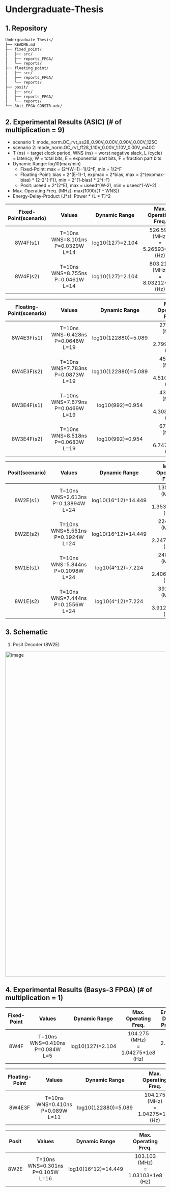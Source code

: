 # Undergraduate-Thesis

## 1. Repository

```bash
Undergraduate-Thesis/
├── README.md                 
├── fixed_point/                    
│   ├── src/                   
│   ├── reports_FPGA/
│   └── reports/           
├── floating_point/                       
│   ├── src/
│   ├── reports_FPGA/
│   └── reports/           
├── posit/                      
│   ├── src/
│   ├── reports_FPGA/
│   └── reports/  
└── 8bit_FPGA_CONSTR.xdc/                      
```

## 2. Experimental Results (ASIC) (# of multiplication = 9)
* scenario 1: mode_norm.OC_rvt_ss28_0.90V_0.00V_0.90V_0.00V_125C
* scenario 2: mode_norm.OC_rvt_ff28_1.10V_0.00V_1.10V_0.00V_m40C
* T (ns) = target clock period, WNS (ns) = worst negative slack, L (cycle) = latency,
  W = total bits, E = exponential part bits, F = fraction part bits
* Dynamic Range: log10​(max/min)
  * Fixed-Point:
    max = (2^(W−1)−1)/2^F​, min = 1/2^F
  * Floating-Point:
    bias = 2^(E-1)-1, expmax = 2*bias,
    max = 2^(expmax-bias) * (2-2^(-F)),
    min = 2^(1-bias) * 2^(-F)
  * Posit:
    useed = 2^(2^E),
    max = useed^(W-2),
    min = useed^(-W+2)
* Max. Operating Freq. (MHz): max(1000/(T - WNS))
* Energy-Delay-Product (J*s): Power * (L * T)^2

| Fixed-Point(scenario) | Values | Dynamic Range | Max. Operating Freq.| Energy-Delay-Product | Cell Area |
|:-----:|:------:|:------:|:------:|:------:|:------:|
| 8W4F(s1) | T=10ns<br>WNS=8.101ns<br>P=0.0329W<br>L=14 | log10(127)=2.104 | 526.593 (MHz)<br>= 5.26593*1e8 (Hz) | 6.4484*1e-16 | 380.6 (um^2) |
| 8W4F(s2) | T=10ns<br>WNS=8.755ns<br>P=0.0461W<br>L=14 | log10(127)=2.104 | 803.212 (MHz)<br>= 8.03212*1e8 (Hz) | 9.0356*1e-16 | 380.6 (um^2) |

| Floating-Point(scenario) | Values | Dynamic Range | Max. Operating Freq.| Energy-Delay-Product | Cell Count |
|:-----:|:------:|:------:|:------:|:------:|:------:|
| 8W4E3F(s1) | T=10ns<br>WNS=6.428ns<br>P=0.0648W<br>L=19 | log10(122880)=5.089 | 279.955 (MHz)<br>= 2.79955*1e8 (Hz) | 23.3928*1e-16 | 994 (um^2) |
| 8W4E3F(s2) | T=10ns<br>WNS=7.783ns<br>P=0.0873W<br>L=19 | log10(122880)=5.089 | 451.060 (MHz)<br>= 4.51060*1e8 (Hz) | 31.5153*1e-16 | 994 (um^2) |
| 8W3E4F(s1) | T=10ns<br>WNS=7.679ns<br>P=0.0469W<br>L=19 | log10(992)=0.954 | 430.848 (MHz)<br>= 4.30848*1e8 (Hz) | 16.9309*1e-16 | 747 |
| 8W3E4F(s2) | T=10ns<br>WNS=8.518ns<br>P=0.0683W<br>L=19 | log10(992)=0.954 | 674.763 (MHz)<br>= 6.74763*1e8 (Hz) | 24.6563*1e-16 | 747 |

| Posit(scenario) | Values | Dynamic Range | Max. Operating Freq.| Energy-Delay-Product | Cell Count |
|:-----:|:------:|:------:|:------:|:------:|:------:|
| 8W2E(s1) | T=10ns<br>WNS=2.613ns<br>P=0.13894W<br>L=24 | log10(16^12)=14.449 | 135.373 (MHz)<br>= 1.35373*1e8 (Hz) | 80.02944*1e-16 | 2442.7 (um^2) |
| 8W2E(s2) | T=10ns<br>WNS=5.551ns<br>P=0.1924W<br>L=24 | log10(16^12)=14.449 | 224.770 (MHz)<br>= 2.24770*1e8 (Hz) | 110.8224*1e-16 | 2442.7 (um^2) |
| 8W1E(s1) | T=10ns<br>WNS=5.844ns<br>P=0.1098W<br>L=24 | log10(4^12)=7.224 | 240.615 (MHz)<br>= 2.40615*1e8 (Hz) | 63.2448*1e-16 | 1867 |
| 8W1E(s2) | T=10ns<br>WNS=7.444ns<br>P=0.1556W<br>L=24 | log10(4^12)=7.224 | 391.236 (MHz)<br>= 3.91236*1e8 (Hz) | 89.6256*1e-16 | 1867 |

## 3. Schematic
1. Posit Decoder (8W2E)
<img width="2306" height="1022" alt="image" src="https://github.com/user-attachments/assets/c709456f-76cb-455d-8e8d-e3ba2a09b705" />


## 4. Experimental Results (Basys-3 FPGA) (# of multiplication = 1)

| Fixed-Point | Values | Dynamic Range | Max. Operating Freq.| Energy-Delay-Product | #LUTs |
|:-----:|:------:|:------:|:------:|:------:|:------:|
| 8W4F | T=10ns<br>WNS=0.410ns<br>P=0.084W<br>L=5 | log10(127)=2.104 | 104.275 (MHz)<br>= 1.04275*1e8 (Hz) | 2.1*1e-16 | 19 |

| Floating-Point | Values | Dynamic Range | Max. Operating Freq.| Energy-Delay-Product | #LUTs |
|:-----:|:------:|:------:|:------:|:------:|:------:|
| 8W4E3F | T=10ns<br>WNS=0.410ns<br>P=0.089W<br>L=11 | log10(122880)=5.089 | 104.275 (MHz)<br>= 1.04275*1e8 (Hz) | 10.769*1e-16 | 228 |

| Posit | Values | Dynamic Range | Max. Operating Freq.| Energy-Delay-Product | #LUTs |
|:-----:|:------:|:------:|:------:|:------:|:------:|
| 8W2E | T=10ns<br>WNS=0.301ns<br>P=0.105W<br>L=16 | log10(16^12)=14.449 | 103.103 (MHz)<br>= 1.03103*1e8 (Hz) | 26.88*1e-16 | 548 |

